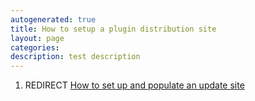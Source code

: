 ```yaml
---
autogenerated: true
title: How to setup a plugin distribution site
layout: page
categories: 
description: test description
---
```


1.  REDIRECT [How to set up and populate an update site](How_to_set_up_and_populate_an_update_site)
